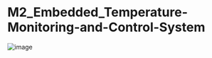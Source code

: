 # M2_Embedded_Temperature-Monitoring-and-Control-System

![image](https://user-images.githubusercontent.com/68271765/144234969-cc55ccc6-8796-4db4-aad0-aa173663c39d.png)
